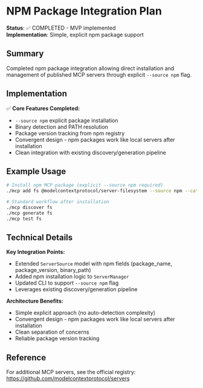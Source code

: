 # NPM Package Integration Plan

**Status**: ✅ COMPLETED - MVP implemented  
**Implementation**: Simple, explicit npm package support

## Summary

Completed npm package integration allowing direct installation and management of published MCP servers through explicit `--source npm` flag.

## Implementation

✅ **Core Features Completed:**
- `--source npm` explicit package installation
- Binary detection and PATH resolution  
- Package version tracking from npm registry
- Convergent design - npm packages work like local servers after installation
- Clean integration with existing discovery/generation pipeline

## Example Usage

```bash
# Install npm MCP package (explicit --source npm required)
./mcp add fs @modelcontextprotocol/server-filesystem --source npm --category "Storage"

# Standard workflow after installation
./mcp discover fs
./mcp generate fs  
./mcp test fs
```

## Technical Details

**Key Integration Points:**
- Extended `ServerSource` model with npm fields (package_name, package_version, binary_path)
- Added npm installation logic to `ServerManager` 
- Updated CLI to support `--source npm` flag
- Leverages existing discovery/generation pipeline

**Architecture Benefits:**
- Simple explicit approach (no auto-detection complexity)
- Convergent design - npm packages work like local servers after installation
- Clean separation of concerns
- Reliable package version tracking

## Reference

For additional MCP servers, see the official registry: https://github.com/modelcontextprotocol/servers